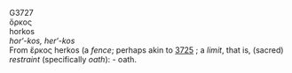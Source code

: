 G3727  
ὅρκος  
horkos  
*hor‘-kos,* *her‘-kos*  
From ἕρκος herkos (a *fence*; perhaps akin to [3725](g3725) ; a *limit*,
that is, (sacred) *restraint* (specifically *oath*): - oath.  

